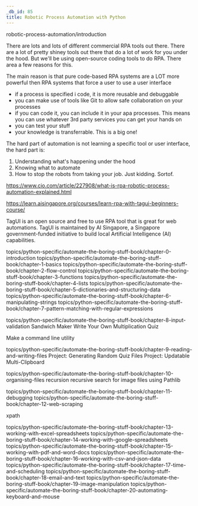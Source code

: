 ```yaml
---
_db_id: 85
title: Robotic Process Automation with Python
---
```


robotic-process-automation/introduction

There are lots and lots of different commercial RPA tools out there. There are a lot of pretty shiney tools out there that do a lot of work for you under the hood. But we'll be using open-source coding tools to do RPA. There area a few reasons for this.

The main reason is that pure code-based RPA systems are a LOT more powerful then RPA systems that force a user to use a user interface
- if a process is specified i code, it is more reusable and debuggable
- you can make use of tools like Git to allow safe collaboration on your processes
- if you can code it, you can include it in your apa processes. This means you can use whatever 3rd party services you can get your hands on
- you can test your stuff
- your knowledge is transferrable. This is a big one!

The hard part of automation is not learning a specific tool or user interface, the hard part is:

1. Understanding what's happening under the hood
2. Knowing what to automate
3. How to stop the robots from taking your job. Just kidding. Sortof.


https://www.cio.com/article/227908/what-is-rpa-robotic-process-automation-explained.html



https://learn.aisingapore.org/courses/learn-rpa-with-tagui-beginners-course/

TagUI is an open source and free to use RPA tool that is great for web automations. TagUI is maintained by AI Singapore, a Singapore government-funded initiative to build local Artificial Intelligence (AI) capabilities.



topics/python-specific/automate-the-boring-stuff-book/chapter-0-introduction
topics/python-specific/automate-the-boring-stuff-book/chapter-1-basics
topics/python-specific/automate-the-boring-stuff-book/chapter-2-flow-control
topics/python-specific/automate-the-boring-stuff-book/chapter-3-functions
topics/python-specific/automate-the-boring-stuff-book/chapter-4-lists
topics/python-specific/automate-the-boring-stuff-book/chapter-5-dictionaries-and-structuring-data
topics/python-specific/automate-the-boring-stuff-book/chapter-6-manipulating-strings
topics/python-specific/automate-the-boring-stuff-book/chapter-7-pattern-matching-with-regular-expressions

topics/python-specific/automate-the-boring-stuff-book/chapter-8-input-validation
Sandwich Maker
Write Your Own Multiplication Quiz

Make a command line utility

topics/python-specific/automate-the-boring-stuff-book/chapter-9-reading-and-writing-files
Project: Generating Random Quiz Files
Project: Updatable Multi-Clipboard




topics/python-specific/automate-the-boring-stuff-book/chapter-10-organising-files
recursion 
recursive search for image files using Pathlib




topics/python-specific/automate-the-boring-stuff-book/chapter-11-debugging
topics/python-specific/automate-the-boring-stuff-book/chapter-12-web-scraping

xpath


topics/python-specific/automate-the-boring-stuff-book/chapter-13-working-with-excel-spreadsheets
topics/python-specific/automate-the-boring-stuff-book/chapter-14-working-with-google-spreadsheets
topics/python-specific/automate-the-boring-stuff-book/chapter-15-working-with-pdf-and-word-docs
topics/python-specific/automate-the-boring-stuff-book/chapter-16-working-with-csv-and-json-data
topics/python-specific/automate-the-boring-stuff-book/chapter-17-time-and-scheduling
topics/python-specific/automate-the-boring-stuff-book/chapter-18-email-and-text
topics/python-specific/automate-the-boring-stuff-book/chapter-19-image-manipulation
topics/python-specific/automate-the-boring-stuff-book/chapter-20-automating-keyboard-and-mouse